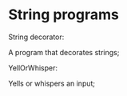 # String programs

String decorator:

A program that decorates strings;

YellOrWhisper:

Yells or whispers an input;
